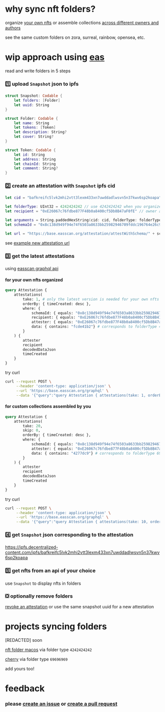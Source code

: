 # why sync nft folders?

organize [your own nfts](https://warpcast.com/hot/0x9d479b85) or assemble collections [across different owners and authors](https://x.com/artignatyev/status/1803864822129529197)

see the same custom folders on zora, surreal, rainbow, opensea, etc.

# wip approach using [eas](https://docs.attest.org)

read and write folders in 5 steps

### 1️⃣ upload `Snapshot` json to ipfs
```swift
struct Snapshot: Codable {
    let folders: [Folder]
    let uuid: String
}

struct Folder: Codable {
    let name: String
    let tokens: [Token]
    let description: String?
    let cover: String?
}

struct Token: Codable {
    let id: String
    let address: String
    let chainId: String
    let comment: String?
}
```

### 2️⃣ create an attestation with `Snapshot` ipfs cid
```swift
let cid = "bafkreifc5lvk2mhi2vtt3lexm433xn7uwddadlwsvn5n37kwv6sp2koapa"

let folderType: UInt32 = 4242424242 // use 4242424242 when you organize your own nfts; use 69696969 for assembling custom collections
let recipient = "0xE26067c76fdbe877F48b0a8400cf5Db8B47aF0fE" // owner address; can be empty when assembling custom collections

let arguments = String.paddedHexString(cid: cid, folderType: folderType)
let schemaId = "0x8c138d949f94e74f6503a8633bb25982946709fddc196764e26c9325b8c04f73"

let url = "https://base.easscan.org/attestation/attestWithSchema/" + schemaId + "#template=\(recipient)::0:false:\(arguments)"
```
see [example new attestation url](https://base.easscan.org/attestation/attestWithSchema/0x8c138d949f94e74f6503a8633bb25982946709fddc196764e26c9325b8c04f73#template=0xE26067c76fdbe877F48b0a8400cf5Db8B47aF0fE::0:false:0x000000000000000000000000000000000000000000000000000000000000004000000000000000000000000000000000000000000000000000000000fcde41b2000000000000000000000000000000000000000000000000000000000000003b6261666b7265696663356c766b326d686932767474336c65786d343333786e377577646461646c7773766e356e33376b7776367370326b6f6170610000000000)

### 3️⃣ get the latest attestations
using [easscan graphql api](https://docs.attest.org/docs/developer-tools/api)

#### for your own nfts organized
```graphql
query Attestation {
    attestations(
        take: 1, # only the latest version is needed for your own nfts
        orderBy: { timeCreated: desc },
        where: { 
            schemaId: { equals: "0x8c138d949f94e74f6503a8633bb25982946709fddc196764e26c9325b8c04f73" }, 
            recipient: { equals: "0xE26067c76fdbe877F48b0a8400cf5Db8B47aF0fE" }, # owner address
            attester: { equals: "0xE26067c76fdbe877F48b0a8400cf5Db8B47aF0fE" }, # owner address
            data: { contains: "fcde41b2"} # corresponds to folderType 4242424242
        }
    ) {
        attester
        recipient
        decodedDataJson
        timeCreated
    }
}
```
try curl

```sh
curl --request POST \
     --header 'content-type: application/json' \
     --url 'https://base.easscan.org/graphql' \
     --data '{"query":"query Attestation { attestations(take: 1, orderBy: { timeCreated: desc }, where: { schemaId: { equals: \"0x8c138d949f94e74f6503a8633bb25982946709fddc196764e26c9325b8c04f73\" }, recipient: { equals: \"0xE26067c76fdbe877F48b0a8400cf5Db8B47aF0fE\" }, attester: { equals: \"0xE26067c76fdbe877F48b0a8400cf5Db8B47aF0fE\" }, data: { contains: \"fcde41b2\"} }) { attester recipient decodedDataJson timeCreated } }","variables":{}}'
```
#### for custom collections assembled by you
```graphql
query Attestation {
    attestations(
        take: 20,
        skip: 0,
        orderBy: { timeCreated: desc },
        where: { 
            schemaId: { equals: "0x8c138d949f94e74f6503a8633bb25982946709fddc196764e26c9325b8c04f73" }, 
            attester: { equals: "0xE26067c76fdbe877F48b0a8400cf5Db8B47aF0fE" }, # assembler address
            data: { contains: "4277dc9"} # corresponds to folderType 69696969
        }
    ) {
        attester
        recipient
        decodedDataJson
        timeCreated
    }
}
```
try curl

```sh
curl --request POST \
     --header 'content-type: application/json' \
     --url 'https://base.easscan.org/graphql' \
     --data '{"query":"query Attestation { attestations(take: 10, orderBy: { timeCreated: desc }, where: { schemaId: { equals: \"0x8c138d949f94e74f6503a8633bb25982946709fddc196764e26c9325b8c04f73\" }, recipient: { equals: \"0xE26067c76fdbe877F48b0a8400cf5Db8B47aF0fE\" }, attester: { equals: \"0xE26067c76fdbe877F48b0a8400cf5Db8B47aF0fE\" }, data: { contains: \"4277dc9\"} }) { attester recipient decodedDataJson timeCreated } }","variables":{}}'
```

### 4️⃣ get `Snapshot` json corresponding to the attestation
https://ipfs.decentralized-content.com/ipfs/bafkreifc5lvk2mhi2vtt3lexm433xn7uwddadlwsvn5n37kwv6sp2koapa

### 5️⃣ get nfts from an api of your choice
use `Snapshot` to display nfts in folders

### ❎ optionally remove folders
[revoke an attestation](https://docs.attest.org/docs/core--concepts/revocation) or use the same snapshot uuid for a new attestation

# projects syncing folders

[REDACTED] soon

[nft folder macos](https://github.com/lil-org/nft-folder) via folder type `4242424242`

[cherry](https://github.com/jordanpunzalann/cherry) via folder type `69696969`

add yours too!

# feedback
### please [create an issue](https://github.com/lil-org/how-to-sync-nft-folders/issues) or [create a pull request](https://github.com/lil-org/how-to-sync-nft-folders/pulls)
